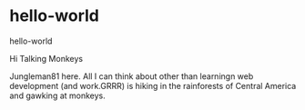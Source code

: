 # hello-world
hello-world 

Hi Talking Monkeys

Jungleman81 here.  All I can think about other than learningn web development (and work.GRRR) is hiking in the rainforests of Central America and gawking at monkeys.
